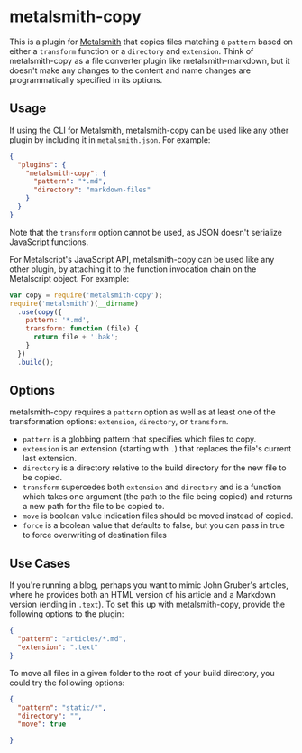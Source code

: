 # metalsmith-copy

This is a plugin for [Metalsmith][] that copies files matching a `pattern` based on either a `transform` function or a `directory` and `extension`.  Think of metalsmith-copy as a file converter plugin like metalsmith-markdown, but it doesn't make any changes to the content and name changes are programmatically specified in its options.

[metalsmith]: http://metalsmith.io

##  Usage

If using the CLI for Metalsmith, metalsmith-copy can be used like any other plugin by including it in `metalsmith.json`.  For example:

```json
{
  "plugins": {
    "metalsmith-copy": {
      "pattern": "*.md",
      "directory": "markdown-files"
    }
  }
}
```

Note that the `transform` option cannot be used, as JSON doesn't serialize JavaScript functions. 

For Metalscript's JavaScript API, metalsmith-copy can be used like any other plugin, by attaching it to the function invocation chain on the Metalscript object.  For example:

```js
var copy = require('metalsmith-copy');
require('metalsmith')(__dirname)
  .use(copy({
    pattern: '*.md',
    transform: function (file) {
      return file + '.bak';
    }
  })
  .build();
```

## Options

metalsmith-copy requires a `pattern` option as well as at least one of the transformation options: `extension`, `directory`, or `transform`.

- `pattern` is a globbing pattern that specifies which files to copy.
- `extension` is an extension (starting with `.`) that replaces the file's current last extension.
- `directory` is a directory relative to the build directory for the new file to be copied.
- `transform` supercedes both `extension` and `directory` and is a function which takes one argument (the path to the file being copied) and returns a new path for the file to be copied to.
- `move` is boolean value indication files should be moved instead of copied.
- `force` is a boolean value that defaults to false, but you can pass in true to force overwriting of destination files

## Use Cases

If you're running a blog, perhaps you want to mimic John Gruber's articles, where he provides both an HTML version of his article and a Markdown version (ending in `.text`).  To set this up with metalsmith-copy, provide the following options to the plugin:

```json
{
  "pattern": "articles/*.md",
  "extension": ".text"
}
```

To move all files in a given folder to the root of your build directory, you could try the following options:

```json
{
  "pattern": "static/*",
  "directory": "",
  "move": true

}
```

